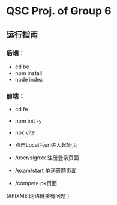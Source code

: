 # QSC Proj. of Group 6

## 运行指南
### 后端：
- cd be
- npm install
- node index

### 前端：
- cd fe
- npm init -y
- npx vite .
- 点击Local后url进入起始页

- /user/signxx 注册登录页面
- /exam/start 单词答题页面
- /compete pk页面

(#FIXME:网络链接有问题 )